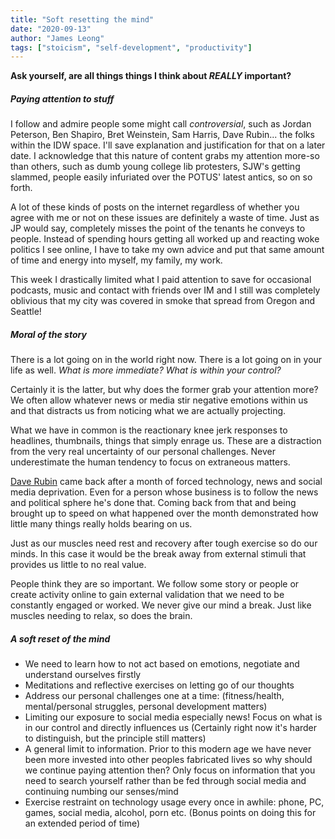 ```yaml
---
title: "Soft resetting the mind"
date: "2020-09-13"
author: "James Leong"
tags: ["stoicism", "self-development", "productivity"]
---
```


**Ask yourself, are all things things I think about _REALLY_ important?**

##### Paying attention to stuff

I follow and admire people some might call _controversial_, such as Jordan Peterson, Ben Shapiro, Bret Weinstein, Sam Harris, Dave Rubin... the folks within the IDW space. I'll save explanation and justification for that on a later date. I acknowledge that this nature of content grabs my attention more-so than others, such as dumb young college lib protesters, SJW's getting slammed, people easily infuriated over the POTUS' latest antics, so on so forth.

A lot of these kinds of posts on the internet regardless of whether you agree with me or not on these issues are definitely a waste of time. Just as JP would say, completely misses the point of the tenants he conveys to people. Instead of spending hours getting all worked up and reacting woke politics I see online, I have to take my own advice and put that same amount of time and energy into myself, my family, my work.

This week I drastically limited what I paid attention to save for occasional podcasts, music and contact with friends over IM and I still was completely oblivious that my city was covered in smoke that spread from Oregon and Seattle!

##### Moral of the story

There is a lot going on in the world right now. There is a lot going on in your life as well. _What is more immediate? What is within your control?_

Certainly it is the latter, but why does the former grab your attention more? We often allow whatever news or media stir negative emotions within us and that distracts us from noticing what we are actually projecting.

What we have in common is the reactionary knee jerk responses to headlines, thumbnails, things that simply enrage us. These are a distraction from the very real uncertainty of our personal challenges. Never underestimate the human tendency to focus on extraneous matters.

[Dave Rubin](https://www.youtube.com/watch?v=H0VNVMCf8sA) came back after a month of forced technology, news and social media deprivation. Even for a person whose business is to follow the news and political sphere he's done that. Coming back from that and being brought up to speed on what happened over the month demonstrated how little many things really holds bearing on us.

Just as our muscles need rest and recovery after tough exercise so do our minds. In this case it would be the break away from external stimuli that provides us little to no real value.

People think they are so important. We follow some story or people or create activity online to gain external validation that we need to be constantly engaged or worked. We never give our mind a break. Just like muscles needing to relax, so does the brain.

##### A soft reset of the mind

- We need to learn how to not act based on emotions, negotiate and understand ourselves firstly
- Meditations and reflective exercises on letting go of our thoughts
- Address our personal challenges one at a time: (fitness/health, mental/personal struggles, personal development matters)
- Limiting our exposure to social media especially news! Focus on what is in our control and directly influences us (Certainly right now it's harder to distinguish, but the principle still matters)
- A general limit to information. Prior to this modern age we have never been more invested into other peoples fabricated lives so why should we continue paying attention then? Only focus on information that you need to search yourself rather than be fed through social media and continuing numbing our senses/mind
- Exercise restraint on technology usage every once in awhile: phone, PC, games, social media, alcohol, porn etc. (Bonus points on doing this for an extended period of time)
